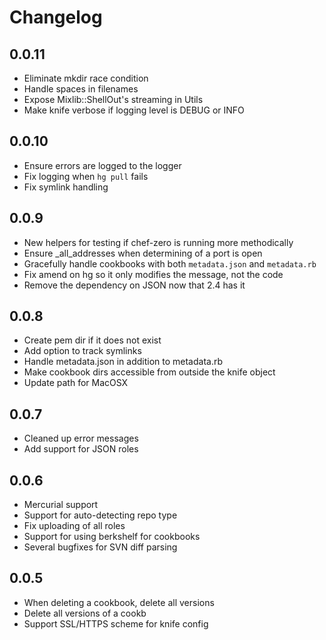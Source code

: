 # Changelog

## 0.0.11
* Eliminate mkdir race condition
* Handle spaces in filenames
* Expose Mixlib::ShellOut's streaming in Utils
* Make knife verbose if logging level is DEBUG or INFO

## 0.0.10
* Ensure errors are logged to the logger
* Fix logging when `hg pull` fails
* Fix symlink handling

## 0.0.9
* New helpers for testing if chef-zero is running more methodically
* Ensure _all_addresses when determining of a port is open
* Gracefully handle cookbooks with both `metadata.json` and `metadata.rb`
* Fix amend on hg so it only modifies the message, not the code
* Remove the dependency on JSON now that 2.4 has it

## 0.0.8
* Create pem dir if it does not exist
* Add option to track symlinks
* Handle metadata.json in addition to metadata.rb
* Make cookbook dirs accessible from outside the knife object
* Update path for MacOSX

## 0.0.7
* Cleaned up error messages
* Add support for JSON roles

## 0.0.6
* Mercurial support
* Support for auto-detecting repo type
* Fix uploading of all roles
* Support for using berkshelf for cookbooks
* Several bugfixes for SVN diff parsing

## 0.0.5
* When deleting a cookbook, delete all versions
* Delete all versions of a cookb
* Support SSL/HTTPS scheme for knife config
